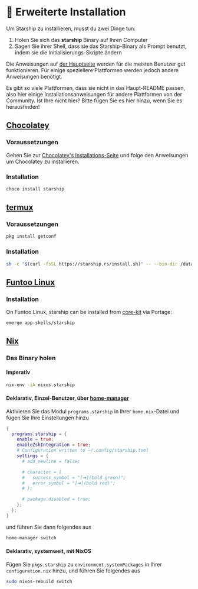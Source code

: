 # 🚀 Erweiterte Installation

Um Starship zu installieren, musst du zwei Dinge tun:

1. Holen Sie sich das **starship** Binary auf Ihren Computer
1. Sagen Sie ihrer Shell, dass sie das Starship-Binary als Prompt benutzt, indem sie die Initialisierungs-Skripte ändern

Die Anweisungen auf [der Hauptseite](/guide/#🚀-installation) werden für die meisten Benutzer gut funktionieren. Für einige speziellere Plattformen werden jedoch andere Anweisungen benötigt.

Es gibt so viele Plattformen, dass sie nicht in das Haupt-README passen, also hier einige Installationsanweisungen für andere Plattformen von der Community. Ist Ihre nicht hier? Bitte fügen Sie es hier hinzu, wenn Sie es herausfinden!

## [Chocolatey](https://chocolatey.org)

### Voraussetzungen

Gehen Sie zur [Chocolatey's Installations-Seite](https://chocolatey.org/install) und folge den Anweisungen um Chocolatey zu installieren.

### Installation

```powershell
choco install starship
```

## [termux](https://termux.com)

### Voraussetzungen

```sh
pkg install getconf
```

### Installation

```sh
sh -c "$(curl -fsSL https://starship.rs/install.sh)" -- --bin-dir /data/data/com.termux/files/usr/bin
```

## [Funtoo Linux](https://www.funtoo.org/Welcome)

### Installation

On Funtoo Linux, starship can be installed from [core-kit](https://github.com/funtoo/core-kit/tree/1.4-release/app-shells/starship) via Portage:

```sh
emerge app-shells/starship
```

## [Nix](https://nixos.wiki/wiki/Nix)

### Das Binary holen

#### Imperativ

```sh
nix-env -iA nixos.starship
```

#### Deklarativ, Einzel-Benutzer, über [home-manager](https://github.com/nix-community/home-manager)

Aktivieren Sie das Modul `programs.starship` in Ihrer `home.nix`-Datei und fügen Sie Ihre Einstellungen hinzu

```nix
{
  programs.starship = {
    enable = true;
    enableZshIntegration = true;
    # Configuration written to ~/.config/starship.toml
    settings = {
      # add_newline = false;

      # character = {
      #   success_symbol = "[➜](bold green)";
      #   error_symbol = "[➜](bold red)";
      # };

      # package.disabled = true;
    };
  };
}
```

und führen Sie dann folgendes aus

```sh
home-manager switch
```

#### Deklarativ, systemweit, mit NixOS

Fügen Sie `pkgs.starship` zu `environment.systemPackages` in Ihrer `configuration.nix` hinzu, und führen Sie folgendes aus

```sh
sudo nixos-rebuild switch
```
